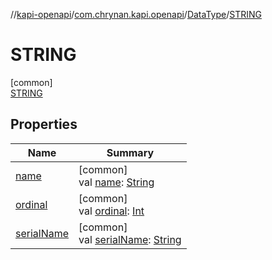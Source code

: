 //[kapi-openapi](../../../../index.md)/[com.chrynan.kapi.openapi](../../index.md)/[DataType](../index.md)/[STRING](index.md)

# STRING

[common]\
[STRING](index.md)

## Properties

| Name | Summary |
|---|---|
| [name](../../-parameter/-in-value/-c-o-o-k-i-e/index.md#-372974862%2FProperties%2F-245161012) | [common]<br>val [name](../../-parameter/-in-value/-c-o-o-k-i-e/index.md#-372974862%2FProperties%2F-245161012): [String](https://kotlinlang.org/api/latest/jvm/stdlib/kotlin/-string/index.html) |
| [ordinal](../../-parameter/-in-value/-c-o-o-k-i-e/index.md#-739389684%2FProperties%2F-245161012) | [common]<br>val [ordinal](../../-parameter/-in-value/-c-o-o-k-i-e/index.md#-739389684%2FProperties%2F-245161012): [Int](https://kotlinlang.org/api/latest/jvm/stdlib/kotlin/-int/index.html) |
| [serialName](../serial-name.md) | [common]<br>val [serialName](../serial-name.md): [String](https://kotlinlang.org/api/latest/jvm/stdlib/kotlin/-string/index.html) |

